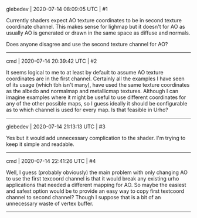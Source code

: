 glebedev | 2020-07-14 08:09:05 UTC | #1

Currently shaders expect AO texture coordinates to be in second texture coordinate channel. This makes sense for lighmap but it doesn't for AO as usually AO is generated or drawn in the same space as diffuse and normals.

Does anyone disagree and use the second texture channel for AO?

-------------------------

cmd | 2020-07-14 20:39:42 UTC | #2

It seems logical to me to at least by default to assume AO texture coordinates are in the first channel. Certainly all the examples I have seen of its usage (which tbh isn't many), have used the same texture coordinates as the albedo and normalmap and metallicmap textures. Although I can imagine examples where it might be useful to use different coordinates for any of the other possible maps, so I guess ideally it should be configurable as to which channel is used for every map. Is that feasible in Urho?

-------------------------

glebedev | 2020-07-14 21:13:13 UTC | #3

Yes but it would add unnecessary complication to the shader. I'm trying to keep it simple and readable.

-------------------------

cmd | 2020-07-14 22:41:26 UTC | #4

Well, I guess (probably obviously) the main problem with only changing AO to use the first texcoord channel is that it would break any existing urho applications that needed a different mapping for AO. So maybe the easiest and safest option would be to provide an easy way to copy first textcoord channel to second channel? Though I suppose that is a bit of an unnecessary waste of vertex buffer.

-------------------------

